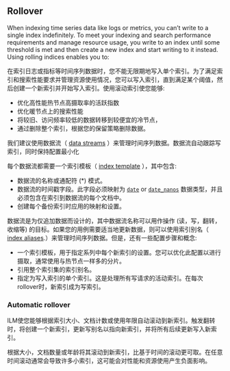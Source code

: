 ## Rollover

When indexing time series data like logs or metrics, you can’t write to a single index indefinitely. To meet your indexing and search performance requirements and manage resource usage, you write to an index until some threshold is met and then create a new index and start writing to it instead. Using rolling indices enables you to:

在索引日志或指标等时间序列数据时，您不能无限期地写入单个索引。为了满足索引和搜索性能要求并管理资源使用情况，您可以写入索引，直到满足某个阈值，然后创建一个新索引并开始写入索引。使用滚动索引使您能够:

- 优化高性能热节点高摄取率的活跃指数
- 优化暖节点上的搜索性能
- 将较旧、访问频率较低的数据转移到较便宜的冷节点，
- 通过删除整个索引，根据您的保留策略删除数据。

我们建议使用数据流（ [data streams](https://www.elastic.co/guide/en/elasticsearch/reference/7.17/indices-create-data-stream.html) ）来管理时间序列数据。数据流自动跟踪写索引，同时保持配置最小化

每个数据流都需要一个索引模板（ [index template](https://www.elastic.co/guide/en/elasticsearch/reference/7.17/index-templates.html) ），其中包含:

- 数据流的名称或通配符 (*) 模式。
- 数据流的时间戳字段。此字段必须映射为 [`date`](https://www.elastic.co/guide/en/elasticsearch/reference/7.17/date.html) or [`date_nanos`](https://www.elastic.co/guide/en/elasticsearch/reference/7.17/date_nanos.html)  数据类型，并且必须包含在索引到数据流的每个文档中。
- 创建每个备份索引时应用的映射和设置。



数据流是为仅追加数据而设计的，其中数据流名称可以用作操作 (读，写，翻转，收缩等) 的目标。如果您的用例需要适当地更新数据，则可以使用索引别名（ [index aliases](https://www.elastic.co/guide/en/elasticsearch/reference/7.17/aliases.html).）来管理时间序列数据。但是，还有一些配置步骤和概念:

- 一个索引模板，用于指定系列中每个新索引的设置。您可以优化此配置以进行摄取，通常使用与热节点一样多的分片。
- 引用整个索引集的索引别名。
- 指定为写入索引的单个索引。这是处理所有写请求的活动索引。在每次rollover时，新索引成为写索引。

### Automatic rollover



ILM使您能够根据索引大小、文档计数或使用年限自动滚动到新索引。触发翻转时，将创建一个新索引，更新写别名以指向新索引，并将所有后续更新写入新索引。

根据大小，文档数量或年龄将其滚动到新索引，比基于时间的滚动更可取。在任意时间滚动通常会导致许多小索引，这可能会对性能和资源使用产生负面影响。